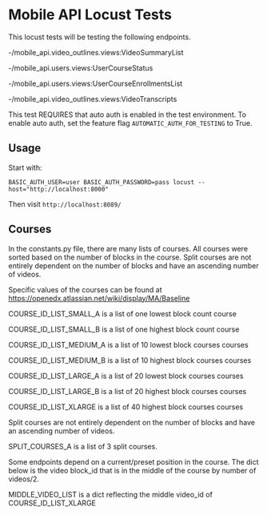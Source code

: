 Mobile API Locust Tests
============

This locust tests will be testing the following endpoints.

-/mobile_api.video_outlines.views:VideoSummaryList

-/mobile_api.users.views:UserCourseStatus

-/mobile_api.users.views:UserCourseEnrollmentsList

-/mobile_api.video_outlines.views:VideoTranscripts


This test REQUIRES that auto auth is enabled in the test environment.
To enable auto auth, set the feature flag `AUTOMATIC_AUTH_FOR_TESTING` to True.


Usage
---------------

Start with:

`BASIC_AUTH_USER=user BASIC_AUTH_PASSWORD=pass locust --host="http://localhost:8000"`

Then visit `http://localhost:8089/`

Courses
---------------

In the constants.py file, there are many lists of courses. All courses were
sorted based on the number of blocks in the course. Split courses are not
entirely dependent on the number of blocks and have an ascending number of 
videos.

Specific values of the courses can be found at
https://openedx.atlassian.net/wiki/display/MA/Baseline

COURSE_ID_LIST_SMALL_A is a list of one lowest block count course

COURSE_ID_LIST_SMALL_B is a list of one highest block count course

COURSE_ID_LIST_MEDIUM_A is a list of 10 lowest block courses courses

COURSE_ID_LIST_MEDIUM_B is a list of 10 highest block courses courses

COURSE_ID_LIST_LARGE_A is a list of 20 lowest block courses courses

COURSE_ID_LIST_LARGE_B is a list of 20 highest block courses courses

COURSE_ID_LIST_XLARGE is a list of 40 highest block courses courses

Split courses are not entirely dependent on the number of blocks and have an
ascending number of videos.

SPLIT_COURSES_A is a list of 3 split courses. 

Some endpoints depend on a current/preset position in the course. The dict below
is the video block_id that is in the middle of the course by number of videos/2. 

MIDDLE_VIDEO_LIST is a dict reflecting the middle video_id of COURSE_ID_LIST_XLARGE
